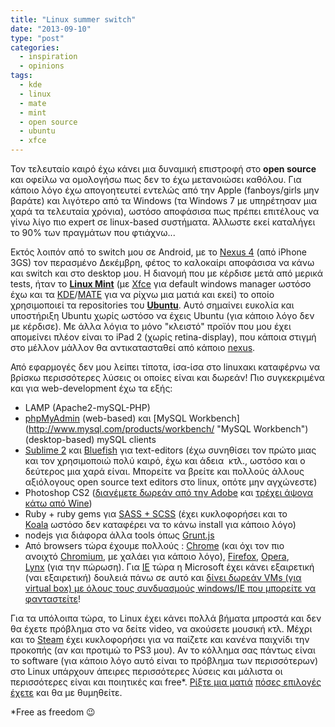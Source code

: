 ```yaml
---
title: "Linux summer switch"
date: "2013-09-10"
type: "post"
categories:
  - inspiration
  - opinions
tags:
  - kde
  - linux
  - mate
  - mint
  - open source
  - ubuntu
  - xfce
---
```


Τον τελευταίο καιρό έχω κάνει μια δυναμική επιστροφή στο **open source** και οφείλω να ομολογήσω πως δεν το έχω μετανοιώσει καθόλου. Για κάποιο λόγο έχω απογοητευτεί εντελώς από την Apple (fanboys/girls μην βαράτε) και λιγότερο από τα Windows (τα Windows 7 με υπηρέτησαν μια χαρά τα τελευταία χρόνια), ωστόσο αποφάσισα πως πρέπει επιτέλους να γίνω λίγο πιο expert σε linux-based συστήματα. Άλλωστε εκεί καταλήγει το 90% των πραγμάτων που φτιάχνω...

Εκτός λοιπόν από το switch μου σε Android, με το [Nexus 4](http://www.google.com/nexus/4/ "Nexus 4") (από iPhone 3GS) τον περασμένο Δεκέμβρη, φέτος το καλοκαίρι αποφάσισα να κάνω και switch και στο desktop μου. Η διανομή που με κέρδισε μετά από μερικά tests, ήταν το **[Linux Mint](http://www.linuxmint.com/ "Linux Mint")** (με [Xfce](http://www.xfce.org/ "Xfce windows manager") για default windows manager ωστόσο έχω και τα [KDE](http://www.kde.org/ "KDE")/[MATE](http://mate-desktop.org/ "MATE ") για να ρίχνω μια ματιά και εκεί) το οποίο χρησιμοποιεί τα repositories του **[Ubuntu](http://www.ubuntu.com/ "Ubuntu")**. Αυτό σημαίνει ευκολία και υποστήριξη Ubuntu χωρίς ωστόσο να έχεις Ubuntu (για κάποιο λόγο δεν με κέρδισε). Με άλλα λόγια το μόνο "κλειστό" προϊόν που μου έχει απομείνει πλέον είναι το iPad 2 (χωρίς retina-display), που κάποια στιγμή στο μέλλον μάλλον θα αντικατασταθεί από κάποιο [nexus](http://www.google.com/nexus/ "google nexus").

Από εφαρμογές δεν μου λείπει τίποτα, ίσα-ίσα στο linuxακι καταφέρνω να βρίσκω περισσότερες λύσεις οι οποίες είναι και δωρεάν! Πιο συγκεκριμένα και για web-development έχω τα εξής:

- LAMP (Apache2-mySQL-PHP)
- [phpMyAdmin](phpMyAdmin "http://www.phpmyadmin.net/") (web-based) και [MySQL Workbench](http://www.mysql.com/products/workbench/ "MySQL Workbench") (desktop-based) mySQL clients
- [Sublime 2](http://www.sublimetext.com/ "Sublime Text") και [Bluefish](http://bluefish.openoffice.nl/index.html "Bluefish text editor") για text-editors (έχω συνηθίσει τον πρώτο μιας και τον χρησιμοποιώ πολύ καιρό, έχω και άδεια  κτλ., ωστόσο και ο δεύτερος μια χαρά είναι. Μπορείτε να βρείτε και πολλούς άλλους αξιόλογους open source text editors στο linux, οπότε μην αγχώνεστε)
- Photoshop CS2 ([διανέμετε δωρεάν από την Adobe](http://gizmodo.com/5973730/grab-photoshop-and-cs2-for-absolutely-free-right-here "Grab Photoshop and CS2 For Absolutely Free Right Here") και [τρέχει άψογα κάτω από Wine](http://appdb.winehq.org/objectManager.php?sClass=version&iId=2631 "Wine + Photoshop CS2"))
- Ruby + ruby gems για [SASS + SCSS](http://sass-lang.com/ "SASS language") (έχει κυκλοφορήσει και το [Koala](http://koala-app.com/ "Koala a gui application for Less, Sass, Compass and CoffeeScript compilation.") ωστόσο δεν καταφέρει να το κάνω install για κάποιο λόγο)
- nodejs για διάφορα άλλα tools όπως [Grunt.js](http://gruntjs.com/ "Grunt.js")
- Από browsers τώρα έχουμε πολλούς : [Chrome](https://www.google.com/intl/en/chrome/browser/ "Google Chrome") (και όχι τον πιο ανοιχτό [Chromium](http://www.chromium.org/ "Chromium"), με χαλάει για κάποιο λόγο), [Firefox](http://www.mozilla.org/en-US/firefox/new/ "Firefox browser"), [Opera](http://www.opera.com/ "Opera browser"), [Lynx](http://lynx.browser.org/ "lynx") (για την πώρωση). Για [IE](http://windows.microsoft.com/en-us/internet-explorer/download-ie "Internet Explorer") τώρα η Microsoft έχει κάνει εξαιρετική (ναι εξαιρετική) δουλειά πάνω σε αυτό και [δίνει δωρεάν VMs (για virtual box) με όλους τους συνδυασμούς windows/IE που μπορείτε να φανταστείτε](http://www.modern.ie/en-us/virtualization-tools "Cross-browser testing simplified | Testing made easier in Internet Explorer | modern.IE")!

Για τα υπόλοιπα τώρα, το Linux έχει κάνει πολλά βήματα μπροστά και δεν θα έχετε πρόβλημα στο να δείτε video, να ακούσετε μουσική κτλ. Μέχρι και το [Steam](http://store.steampowered.com/ "Steam") έχει κυκλοφορήσει για να παίζετε και κανένα παιχνίδι την προκοπής (αν και προτιμώ το PS3 μου). Αν το κόλλημα σας πάντως είναι το software (για κάποιο λόγο αυτό είναι το πρόβλημα των περισσότερων) στο Linux υπάρχουν άπειρες περισσότερες λύσεις και μάλιστα οι περισσότερες είναι και ποιητικές και free\*. [Ρίξτε μια ματιά](http://www.linuxalt.com/ "LinuxAlt") [πόσες επιλογές έχετε](http://www.linuxrsp.ru/win-lin-soft/table-eng "Linux software") και θα με θυμηθείτε.

\*Free as freedom 😉

